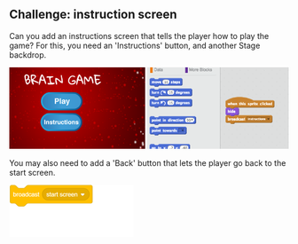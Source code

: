 ## Challenge: instruction screen

Can you add an instructions screen that tells the player how to play the game? For this, you need an 'Instructions' button, and another Stage backdrop.

![screenshot](images/brain-instructions.png)

You may also need to add a 'Back' button that lets the player go back to the start screen.

![blocks_1546522064_9808652](images/blocks_1546522064_9808652.png)